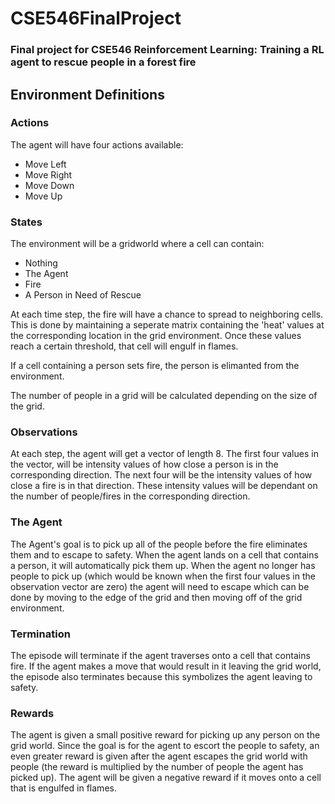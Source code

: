 # CSE546FinalProject
### Final project for CSE546 Reinforcement Learning: Training a RL agent to rescue people in a forest fire

## Environment Definitions
### Actions
The agent will have four actions available:
- Move Left
- Move Right
- Move Down
- Move Up

### States
The environment will be a gridworld where a cell can contain:
- Nothing
- The Agent
- Fire
- A Person in Need of Rescue

At each time step, the fire will have a chance to spread to neighboring cells. This is done by maintaining a seperate matrix containing the 'heat' values at the corresponding location in the grid environment. Once these values reach a certain threshold, that cell will engulf in flames.

If a cell containing a person sets fire, the person is elimanted from the environment.

The number of people in a grid will be calculated depending on the size of the grid.

### Observations
At each step, the agent will get a vector of length 8. The first four values in the vector, will be intensity values of how close a person is in the corresponding direction. The next four will be the intensity values of how close a fire is in that direction. These intensity values will be dependant on the number of people/fires in the corresponding direction.

### The Agent
The Agent's goal is to pick up all of the people before the fire eliminates them and to escape to safety. When the agent lands on a cell that contains a person, it will automatically pick them up. When the agent no longer has people to pick up (which would be known when the first four values in the observation vector are zero) the agent will need to escape which can be done by moving to the edge of the grid and then moving off of the grid environment.

### Termination
The episode will terminate if the agent traverses onto a cell that contains fire. If the agent makes a move that would result in it leaving the grid world, the episode also terminates because this symbolizes the agent leaving to safety.

### Rewards
The agent is given a small positive reward for picking up any person on the grid world. Since the goal is for the agent to escort the people to safety, an even greater reward is given after the agent escapes the grid world with people (the reward is multiplied by the number of people the agent has picked up). The agent will be given a negative reward if it moves onto a cell that is engulfed in flames.
